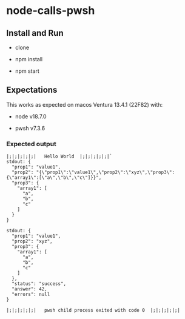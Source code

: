 # node-calls-pwsh

## Install and Run

- clone

- npm install

- npm start

## Expectations

This works as expected on macos Ventura 13.4.1 (22F82) with:

- node v18.7.0

- pwsh v7.3.6
 
 ### Expected output

```
|;|;|;|;|;|   Hello World  |;|;|;|;|;|`
stdout: {
  "prop1": "value1",
  "prop2": "{\"prop1\":\"value1\",\"prop2\":\"xyz\",\"prop3\":{\"array1\":[\"a\",\"b\",\"c\"]}}",
  "prop3": {
    "array1": [
      "a",
      "b",
      "c"
    ]
  }
}

stdout: {
  "prop1": "value1",
  "prop2": "xyz",
  "prop3": {
    "array1": [
      "a",
      "b",
      "c"
    ]
  },
  "status": "success",
  "answer": 42,
  "errors": null
}

|;|;|;|;|;|   pwsh child process exited with code 0  |;|;|;|;|;|
```
